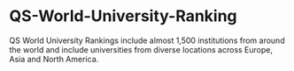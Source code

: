 # QS-World-University-Ranking
QS World University Rankings include almost 1,500 institutions from around the world and include universities from diverse locations across Europe, Asia and North America. 
